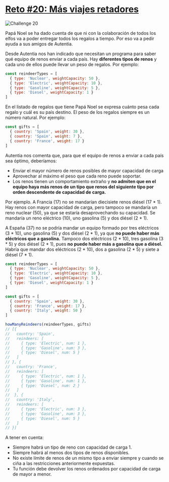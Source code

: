 # [Reto #20: Más viajes retadores](https://adventjs.dev/es/challenges/2022/20)

![Challenge 20](https://adventjs.dev/challenges-2022/20.svg)

Papá Noel se ha dado cuenta de que ni con la colaboración de todos los elfos va a poder entregar todos los regalos a tiempo. Por eso va a pedir ayuda a sus amigos de Autentia.

Desde Autentia nos han indicado que necesitan un programa para saber qué equipo de renos enviar a cada país. Hay **diferentes tipos de renos** y cada uno de ellos puede llevar un peso de regalos. Por ejemplo:

```js
const reindeerTypes = [
  { type: 'Nuclear', weightCapacity: 50 },
  { type: 'Electric', weightCapacity: 10 },
  { type: 'Gasoline', weightCapacity: 5 },
  { type: 'Diesel', weightCapacity: 1 }
]
```

En el listado de regalos que tiene Papá Noel se expresa cuánto pesa cada regalo y cuál es su país destino. El peso de los regalos siempre es un número natural. Por ejemplo:

```js
const gifts = [
  { country: 'Spain', weight: 30 },
  { country: 'Spain', weight: 7 },
  { country: 'France', weight: 17 }
]
```

Autentia nos comenta que, para que el equipo de renos a enviar a cada país sea óptimo, deberíamos:

- Enviar el mayor número de renos posibles de mayor capacidad de carga
- Aprovechar al máximo el peso que cada reno puede soportar.
- Los renos tienen un comportamiento extraño y **no admiten que en el equipo haya más renos de un tipo que renos del siguiente tipo por orden descendente de capacidad de carga.**

Por ejemplo. A Francia (17) no se mandarían diecisiete renos diésel (17 * 1). Hay renos con mayor capacidad de carga, pero tampoco se mandaría un reno nuclear (50), ya que se estaría desaprovechando su capacidad. Se mandaría un reno eléctrico (10), uno gasolina (5) y dos diésel (2 * 1).

A España (37) no se podría mandar un equipo formado por tres eléctricos (3 * 10), uno gasolina (5) y dos diésel (2 * 1), ya que **no puede haber más eléctricos que a gasolina.** Tampoco dos eléctricos (2 * 10), tres gasolina (3 * 5) y dos diésel (2 * 1), pues **no puede haber más a gasolina que a diésel.** Habría que mandar dos eléctricos (2 * 10), dos a gasolina (2 * 5) y siete a diésel (7 * 1).

```js
const reindeerTypes = [
  { type: 'Nuclear', weightCapacity: 50 },
  { type: 'Electric', weightCapacity: 10 },
  { type: 'Gasoline', weightCapacity: 5 },
  { type: 'Diesel', weightCapacity: 1 }
]

const gifts = [
  { country: 'Spain', weight: 30 },
  { country: 'France', weight: 17 },
  { country: 'Italy', weight: 50 }
]

howManyReindeers(reindeerTypes, gifts)
// [{
//   country: 'Spain',
//   reindeers: [
//     { type: 'Electric', num: 1 },
//     { type: 'Gasoline', num: 3 },
//     { type: 'Diesel', num: 5 }
//   ]
// }, {
//   country: 'France',
//   reindeers: [
//     { type: 'Electric', num: 1 },
//     { type: 'Gasoline', num: 1 },
//     { type: 'Diesel', num: 2 }
//   ]
//  }, {
//   country: 'Italy',
//   reindeers: [
//     { type: 'Electric', num: 3 },
//     { type: 'Gasoline', num: 3 },
//     { type: 'Diesel', num: 5 }
//   ]
// }]
```

A tener en cuenta:
- Siempre habrá un tipo de reno con capacidad de carga 1.
- Siempre habrá al menos dos tipos de renos disponibles.
- No existe límite de renos de un mismo tipo a enviar siempre y cuando se ciña a las restricciones anteriormente expuestas.
- Tu función debe devolver los renos ordenados por capacidad de carga de mayor a menor.